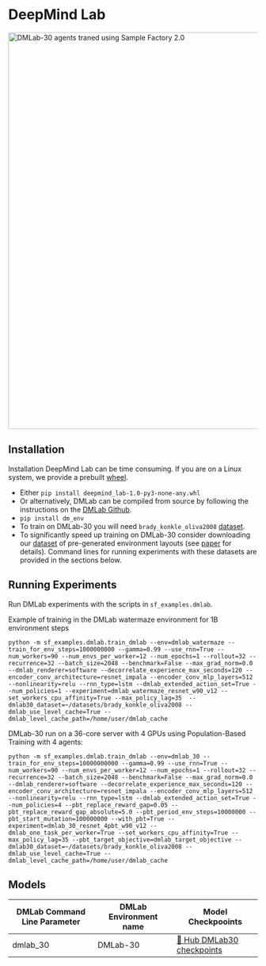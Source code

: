 # DeepMind Lab
<img src="https://huggingface.co/datasets/edbeeching/sample_factory_videos/resolve/main/dmlab.gif" width="800" alt="DMLab-30 agents traned using Sample Factory 2.0">

## Installation

Installation DeepMind Lab can be time consuming. If you are on a Linux system, we provide a prebuilt [wheel](https://drive.google.com/file/d/1hAKAkl85HE8JsHXfXbdkF0CrLdiGyuoL/view?usp=sharing).

- Either `pip install deepmind_lab-1.0-py3-none-any.whl`
- Or alternatively, DMLab can be compiled from source by following the instructions on the [DMLab Github](https://github.com/deepmind/lab/blob/master/docs/users/build.md).
- `pip install dm_env`
- To train on DMLab-30 you will need `brady_konkle_oliva2008` [dataset](https://github.com/deepmind/lab/tree/master/data/brady_konkle_oliva2008).
- To significantly speed up training on DMLab-30 consider downloading our [dataset](https://drive.google.com/file/d/17JCp3DbuiqcfO9I_yLjbBP4a7N7Q4c2v/view?usp=sharing)
of pre-generated environment layouts (see [paper](https://proceedings.mlr.press/v119/petrenko20a.html) for details).
Command lines for running experiments with these datasets are provided in the sections below.

## Running Experiments

Run DMLab experiments with the scripts in `sf_examples.dmlab`. 

Example of training in the DMLab watermaze environment for 1B environment steps

```
python -m sf_examples.dmlab.train_dmlab --env=dmlab_watermaze --train_for_env_steps=1000000000 --gamma=0.99 --use_rnn=True --num_workers=90 --num_envs_per_worker=12 --num_epochs=1 --rollout=32 --recurrence=32 --batch_size=2048 --benchmark=False --max_grad_norm=0.0 --dmlab_renderer=software --decorrelate_experience_max_seconds=120 --encoder_conv_architecture=resnet_impala --encoder_conv_mlp_layers=512 --nonlinearity=relu --rnn_type=lstm --dmlab_extended_action_set=True --num_policies=1 --experiment=dmlab_watermaze_resnet_w90_v12 --set_workers_cpu_affinity=True --max_policy_lag=35  --dmlab30_dataset=~/datasets/brady_konkle_oliva2008 --dmlab_use_level_cache=True --dmlab_level_cache_path=/home/user/dmlab_cache
```


DMLab-30 run on a 36-core server with 4 GPUs using Population-Based Training with 4 agents:

```
python -m sf_examples.dmlab.train_dmlab --env=dmlab_30 --train_for_env_steps=10000000000 --gamma=0.99 --use_rnn=True --num_workers=90 --num_envs_per_worker=12 --num_epochs=1 --rollout=32 --recurrence=32 --batch_size=2048 --benchmark=False --max_grad_norm=0.0 --dmlab_renderer=software --decorrelate_experience_max_seconds=120 --encoder_conv_architecture=resnet_impala --encoder_conv_mlp_layers=512 --nonlinearity=relu --rnn_type=lstm --dmlab_extended_action_set=True --num_policies=4 --pbt_replace_reward_gap=0.05 --pbt_replace_reward_gap_absolute=5.0 --pbt_period_env_steps=10000000 --pbt_start_mutation=100000000 --with_pbt=True --experiment=dmlab_30_resnet_4pbt_w90_v12 --dmlab_one_task_per_worker=True --set_workers_cpu_affinity=True --max_policy_lag=35 --pbt_target_objective=dmlab_target_objective --dmlab30_dataset=~/datasets/brady_konkle_oliva2008 --dmlab_use_level_cache=True --dmlab_level_cache_path=/home/user/dmlab_cache
```


## Models
| DMLab Command Line Parameter | DMLab Environment name | Model Checkpooints                                                           |
| ---------------------------- | ---------------------- | ---------------------------------------------------------------------------- |
| dmlab_30                     | DMLab-30               | [🤗 Hub DMLab30 checkpoints](https://huggingface.co/edbeeching/dmlab_30_1111) |

